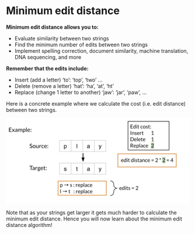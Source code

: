 # Minimum edit distance

**Minimum edit distance allows you to:**

* Evaluate similarity between two strings
* Find the minimum number of edits between two strings
* Implement spelling correction, document similarity, machine translation, DNA sequencing, and more

**Remember that the edits include:**

* Insert 	(add a letter)				    ‘to’:  ‘top’, ‘two’ …
* Delete	(remove a letter)			    ‘hat’: ‘ha’, ‘at’, ‘ht’
* Replace	(change 1 letter to another)	‘jaw’: ‘jar’, ‘paw’, …

Here is a concrete example where we calculate the cost (i.e. edit distance) between two strings. 

![](754BAyjKQ5ieAQMoyjOYMg_89e82872417f42f9a5f66ae817432042_Screen-Shot-2021-03-01-at-2.52.47-PM.png)

Note that as your strings get larger it gets much harder to calculate the minimum edit distance. Hence you will now learn about the minimum edit distance algorithm!
